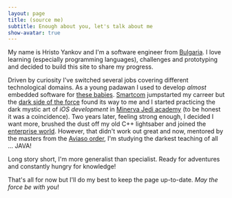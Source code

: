 ```yaml
---
layout: page
title: (source me)
subtitle: Enough about you, let's talk about me
show-avatar: true
---
```


My name is Hristo Yankov and I'm a software engineer from [Bulgaria](https://www.google.bg/maps/place/Bulgaria/@42.7074842,23.2398427,7z/data=!3m1!4b1!4m2!3m1!1s0x40a8fec1c85bf089:0xa01269bf4c10?hl=en). I love learning (especially programming languages), challenges and prototyping and decided to build this site to share my progress.

Driven by curiosity I've switched several jobs covering different technological domains. As a young padawan I used to develop *almost* embedded software for [these babies](http://www.smartcom.bg/our-products/). [Smartcom](http://www.smartcom.bg) jumpstarted my carreer but the [dark side of the force](http://www.apple.com) found its way to me and I started practicing the dark mystic art of *iOS development* in [Minerva Jedi academy](http://www.minervanetworks.com) (to be honest it was a coincidence). Two years later, feeling strong enough, I decided I want more, brushed the dust off my old C++ lightsaber and joined the [enterprise world](http://www.comverse.com). However, that didn't work out great and now, mentored by the masters from the [Aviaso order](http://www.aviaso.com), I'm studying the darkest teaching of all ... JAVA!

Long story short, I'm more generalist than specialist. Ready for adventures and constantly hungry for knowledge! 

That's all for now but I'll do my best to keep the page up-to-date. *May the force be with you*!

